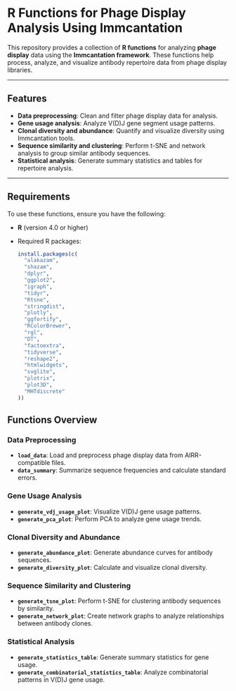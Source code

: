 # R Functions for Phage Display Analysis Using Immcantation

This repository provides a collection of **R functions** for analyzing **phage display** data using the **Immcantation framework**. These functions help process, analyze, and visualize antibody repertoire data from phage display libraries.

---

## Features

- **Data preprocessing**: Clean and filter phage display data for analysis.
- **Gene usage analysis**: Analyze V(D)J gene segment usage patterns.
- **Clonal diversity and abundance**: Quantify and visualize diversity using Immcantation tools.
- **Sequence similarity and clustering**: Perform t-SNE and network analysis to group similar antibody sequences.
- **Statistical analysis**: Generate summary statistics and tables for repertoire analysis.

---

## Requirements

To use these functions, ensure you have the following:

- **R** (version 4.0 or higher)
- Required R packages:

  ```r
  install.packages(c(
    "alakazam", 
    "shazam", 
    "dplyr", 
    "ggplot2", 
    "igraph", 
    "tidyr", 
    "Rtsne", 
    "stringdist", 
    "plotly", 
    "ggfortify", 
    "RColorBrewer", 
    "rgl", 
    "DT", 
    "factoextra", 
    "tidyverse", 
    "reshape2", 
    "htmlwidgets", 
    "svglite", 
    "plotrix", 
    "plot3D", 
    "MHTdiscrete"
  ))

## Functions Overview

### Data Preprocessing
- **`load_data`**: Load and preprocess phage display data from AIRR-compatible files.
- **`data_summary`**: Summarize sequence frequencies and calculate standard errors.

### Gene Usage Analysis
- **`generate_vdj_usage_plot`**: Visualize V(D)J gene usage patterns.
- **`generate_pca_plot`**: Perform PCA to analyze gene usage trends.

### Clonal Diversity and Abundance
- **`generate_abundance_plot`**: Generate abundance curves for antibody sequences.
- **`generate_diversity_plot`**: Calculate and visualize clonal diversity.

### Sequence Similarity and Clustering
- **`generate_tsne_plot`**: Perform t-SNE for clustering antibody sequences by similarity.
- **`generate_network_plot`**: Create network graphs to analyze relationships between antibody clones.

### Statistical Analysis
- **`generate_statistics_table`**: Generate summary statistics for gene usage.
- **`generate_combinatorial_statistics_table`**: Analyze combinatorial patterns in V(D)J gene usage.
